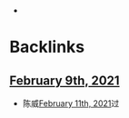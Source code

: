 - 

# Backlinks
## [February 9th, 2021](<February 9th, 2021.md>)
- 陈威[February 11th, 2021](<February 11th, 2021.md>)过

